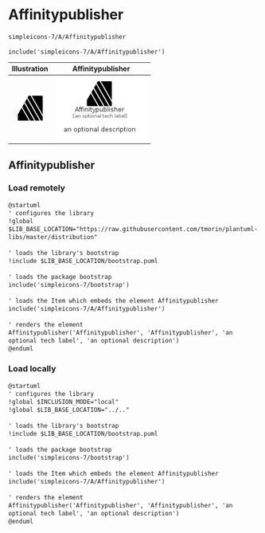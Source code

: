 # Affinitypublisher


```text
simpleicons-7/A/Affinitypublisher
```

```text
include('simpleicons-7/A/Affinitypublisher')
```



| Illustration | Affinitypublisher |
| :---: | :---: |
| ![illustration for Illustration](../../simpleicons-7/A/Affinitypublisher.png) | ![illustration for Affinitypublisher](../../simpleicons-7/A/Affinitypublisher.Local.png) |




## Affinitypublisher

### Load remotely
```plantuml
@startuml
' configures the library
!global $LIB_BASE_LOCATION="https://raw.githubusercontent.com/tmorin/plantuml-libs/master/distribution"

' loads the library's bootstrap
!include $LIB_BASE_LOCATION/bootstrap.puml

' loads the package bootstrap
include('simpleicons-7/bootstrap')

' loads the Item which embeds the element Affinitypublisher
include('simpleicons-7/A/Affinitypublisher')

' renders the element
Affinitypublisher('Affinitypublisher', 'Affinitypublisher', 'an optional tech label', 'an optional description')
@enduml
```

### Load locally
```plantuml
@startuml
' configures the library
!global $INCLUSION_MODE="local"
!global $LIB_BASE_LOCATION="../.."

' loads the library's bootstrap
!include $LIB_BASE_LOCATION/bootstrap.puml

' loads the package bootstrap
include('simpleicons-7/bootstrap')

' loads the Item which embeds the element Affinitypublisher
include('simpleicons-7/A/Affinitypublisher')

' renders the element
Affinitypublisher('Affinitypublisher', 'Affinitypublisher', 'an optional tech label', 'an optional description')
@enduml
```

